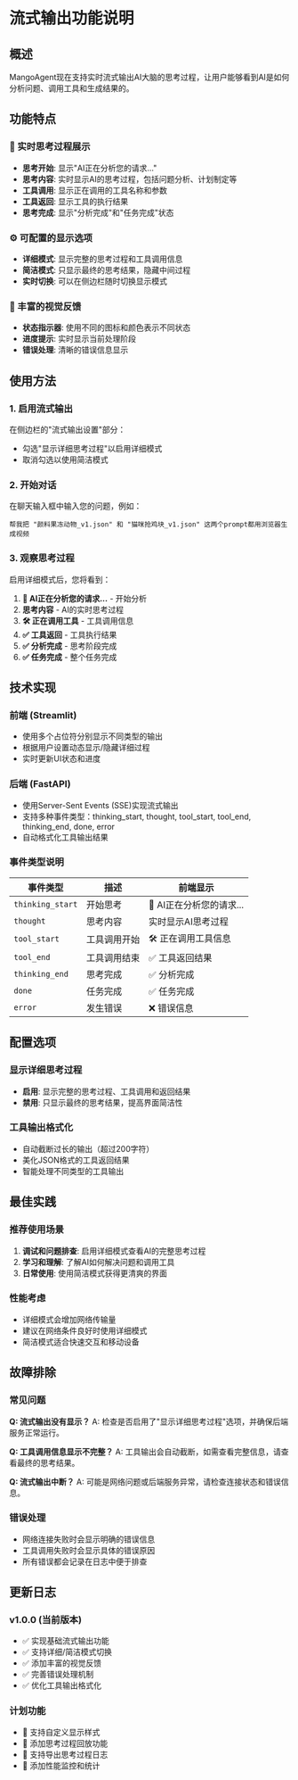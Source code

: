 # 流式输出功能说明

## 概述

MangoAgent现在支持实时流式输出AI大脑的思考过程，让用户能够看到AI是如何分析问题、调用工具和生成结果的。

## 功能特点

### 🎯 实时思考过程展示
- **思考开始**: 显示"AI正在分析您的请求..."
- **思考内容**: 实时显示AI的思考过程，包括问题分析、计划制定等
- **工具调用**: 显示正在调用的工具名称和参数
- **工具返回**: 显示工具的执行结果
- **思考完成**: 显示"分析完成"和"任务完成"状态

### ⚙️ 可配置的显示选项
- **详细模式**: 显示完整的思考过程和工具调用信息
- **简洁模式**: 只显示最终的思考结果，隐藏中间过程
- **实时切换**: 可以在侧边栏随时切换显示模式

### 🎨 丰富的视觉反馈
- **状态指示器**: 使用不同的图标和颜色表示不同状态
- **进度提示**: 实时显示当前处理阶段
- **错误处理**: 清晰的错误信息显示

## 使用方法

### 1. 启用流式输出
在侧边栏的"流式输出设置"部分：
- 勾选"显示详细思考过程"以启用详细模式
- 取消勾选以使用简洁模式

### 2. 开始对话
在聊天输入框中输入您的问题，例如：
```
帮我把 "颜料果冻动物_v1.json" 和 "猫咪抢鸡块_v1.json" 这两个prompt都用浏览器生成视频
```

### 3. 观察思考过程
启用详细模式后，您将看到：
1. **🤔 AI正在分析您的请求...** - 开始分析
2. **思考内容** - AI的实时思考过程
3. **🛠️ 正在调用工具** - 工具调用信息
4. **✅ 工具返回** - 工具执行结果
5. **✅ 分析完成** - 思考阶段完成
6. **✅ 任务完成** - 整个任务完成

## 技术实现

### 前端 (Streamlit)
- 使用多个占位符分别显示不同类型的输出
- 根据用户设置动态显示/隐藏详细过程
- 实时更新UI状态和进度

### 后端 (FastAPI)
- 使用Server-Sent Events (SSE)实现流式输出
- 支持多种事件类型：thinking_start, thought, tool_start, tool_end, thinking_end, done, error
- 自动格式化工具输出结果

### 事件类型说明

| 事件类型 | 描述 | 前端显示 |
|---------|------|----------|
| `thinking_start` | 开始思考 | 🤔 AI正在分析您的请求... |
| `thought` | 思考内容 | 实时显示AI思考过程 |
| `tool_start` | 工具调用开始 | 🛠️ 正在调用工具信息 |
| `tool_end` | 工具调用结束 | ✅ 工具返回结果 |
| `thinking_end` | 思考完成 | ✅ 分析完成 |
| `done` | 任务完成 | ✅ 任务完成 |
| `error` | 发生错误 | ❌ 错误信息 |

## 配置选项

### 显示详细思考过程
- **启用**: 显示完整的思考过程、工具调用和返回结果
- **禁用**: 只显示最终的思考结果，提高界面简洁性

### 工具输出格式化
- 自动截断过长的输出（超过200字符）
- 美化JSON格式的工具返回结果
- 智能处理不同类型的工具输出

## 最佳实践

### 推荐使用场景
1. **调试和问题排查**: 启用详细模式查看AI的完整思考过程
2. **学习和理解**: 了解AI如何解决问题和调用工具
3. **日常使用**: 使用简洁模式获得更清爽的界面

### 性能考虑
- 详细模式会增加网络传输量
- 建议在网络条件良好时使用详细模式
- 简洁模式适合快速交互和移动设备

## 故障排除

### 常见问题

**Q: 流式输出没有显示？**
A: 检查是否启用了"显示详细思考过程"选项，并确保后端服务正常运行。

**Q: 工具调用信息显示不完整？**
A: 工具输出会自动截断，如需查看完整信息，请查看最终的思考结果。

**Q: 流式输出中断？**
A: 可能是网络问题或后端服务异常，请检查连接状态和错误信息。

### 错误处理
- 网络连接失败时会显示明确的错误信息
- 工具调用失败时会显示具体的错误原因
- 所有错误都会记录在日志中便于排查

## 更新日志

### v1.0.0 (当前版本)
- ✅ 实现基础流式输出功能
- ✅ 支持详细/简洁模式切换
- ✅ 添加丰富的视觉反馈
- ✅ 完善错误处理机制
- ✅ 优化工具输出格式化

### 计划功能
- 🔄 支持自定义显示样式
- 🔄 添加思考过程回放功能
- 🔄 支持导出思考过程日志
- 🔄 添加性能监控和统计
